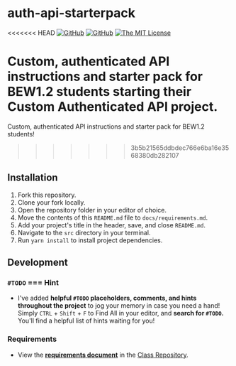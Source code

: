 # auth-api-starterpack

<<<<<<< HEAD
[![GitHub](https://img.shields.io/github/forks/droxey/auth-api-starterpack.svg?style=flat-square)](https://github.com/droxey/auth-api-starterpack/network)
[![GitHub](https://img.shields.io/github/issues/droxey/auth-api-starterpack.svg?style=flat-square)](https://github.com/droxey/auth-api-starterpack/issues)
[![The MIT License](https://img.shields.io/badge/license-MIT-orange.svg?style=flat-square)](http://opensource.org/licenses/MIT)

Custom, authenticated API instructions and starter pack for BEW1.2 students starting their Custom Authenticated API project.
=======
Custom, authenticated API instructions and starter pack for BEW1.2 students!
>>>>>>> 3b5b21565ddbdec766e6ba16e3568380db282107

## Installation

1. Fork this repository.
1. Clone your fork locally.
1. Open the repository folder in your editor of choice.
1. Move the contents of this `README.md` file to `docs/requirements.md`.
1. Add your project's title in the header, save, and close `README.md`.
1. Navigate to the `src` directory in your terminal.
1. Run `yarn install` to install project dependencies.

## Development

### `#TODO` === Hint

* I've added **helpful `#TODO` placeholders, comments, and hints throughout the project** to jog your memory in case you need a hand! Simply `CTRL` + `Shift` + `F` to Find All in your editor, and **search for `#TODO`.** You'll find a helpful list of hints waiting for you!

### Requirements

* View the [**requirements document**](https://github.com/Product-College-Courses/BEW-1.2-Authentication-and-Associations/blob/master/Projects/02-Custom-API-Project.md) in the [Class Repository](https://github.com/Product-College-Courses/BEW-1.2-Authentication-and-Associations).
